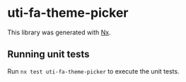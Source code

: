 # uti-fa-theme-picker

This library was generated with [Nx](https://nx.dev).

## Running unit tests

Run `nx test uti-fa-theme-picker` to execute the unit tests.
